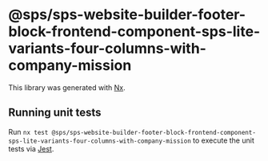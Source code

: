 # @sps/sps-website-builder-footer-block-frontend-component-sps-lite-variants-four-columns-with-company-mission

This library was generated with [Nx](https://nx.dev).

## Running unit tests

Run `nx test @sps/sps-website-builder-footer-block-frontend-component-sps-lite-variants-four-columns-with-company-mission` to execute the unit tests via [Jest](https://jestjs.io).
